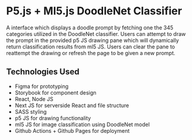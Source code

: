 
# P5.js + Ml5.js DoodleNet Classifier

A interface which displays a doodle prompt by fetching one the 345 categories utilized in the DoodleNet classifier.
Users can attempt to draw the prompt in the provided p5 JS drawing pane which will dynamically return classification results from ml5 JS.
Users can clear the pane to reattempt the drawing or refresh the page to be given a new prompt.

## Technologies Used

- Figma for prototyping
- Storybook for component design
- React, Node JS
- Next JS for serverside React and file structure
- SASS styling
- p5 JS for drawing functionality
- ml5 JS for image classification using DoodleNet model
- Github Actions + Github Pages for deployment